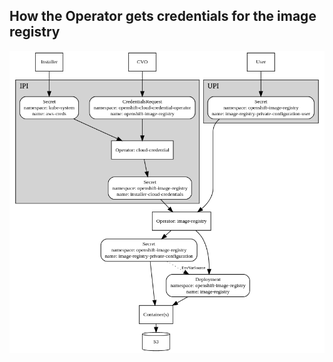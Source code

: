 ## How the Operator gets credentials for the image registry

![Credentials workflow.](aws-creds.png)
